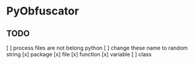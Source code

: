 # PyObfuscator

## TODO
[ ] process files are not belong python
[ ] change these name to random string
    [x] package
    [x] file
    [x] function
    [x] variable
    [ ] class